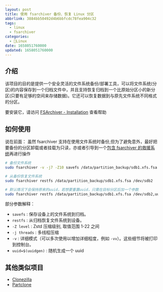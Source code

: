 ```yaml
---
layout: post
title: 使用 fsarchiver 备份、恢复 Linux 分区
abbrlink: 3884bb50492d4b6bbfcdc78fea904c32
tags:
  - linux
  - fsarchiver
categories:
  - 📝Linux
date: 1658051760000
updated: 1658051760000
---
```

## 介绍

该项目的目的是提供一个安全灵活的文件系统备份/部署工具，可以将文件系统(分区)的内容保存到一个归档文件中，并且支持恢复归档到一个比原始分区小的新分区(只要有足够的空间来存储数据)。它还可以恢复数据到与原先文件系统不同格式的分区。

要安装它，请访问 [FSArchiver - Installation](https://www.fsarchiver.org/installation/) 查看帮助

## 如何使用

说在前面：
虽然 fsarchiver 支持在使用文件系统时备份,但为了避免意外，最好把要备份的分区卸载或者挂载为只读，亦或者引导到一个[包含 fsarchiver 的救援系统](https://www.system-rescue.org/Download/)再进行操作

```bash
# 备份文件系统
sudo fsarchiver -v -j7 -Z10 savefs /data/partition_backup/sdb1.xfs.fsa /dev/sdb1

# 从备份恢复文件系统
sudo fsarchiver restfs /data/partition_backup/sdb1.xfs.fsa /dev/sdb2

# 默认情况下会保持原来的uuid，若想要重置uuid，只需在目标分区后加一个参数
sudo fsarchiver restfs /data/partition_backup/sdb1.xfs.fsa /dev/sdb2,uuid=`uuidgen`
```

部分参数解释：

* `savefs` : 保存设备上的文件系统到归档。
* `restfs` : 从归档恢复文件系统到设备。
* `-Z level` : Zstd 压缩级别, 取值范围 1-22 之间
* `-j threads` : 多线程压缩
* `-v` : 详细模式（可以多次使用以增加详细程度，例如 `-vv`）。这些细节将被打印到控制台。
* `uuid=$(uuidgen)` : 随机生成一个 uuid

## 其他类似项目

* [Clonezilla](https://clonezilla.org/)
* [Partclone](https://partclone.org/)
